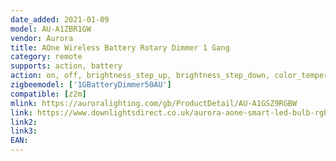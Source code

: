 ```yaml
---
date_added: 2021-01-09
model: AU-A1ZBR1GW
vendor: Aurora
title: AOne Wireless Battery Rotary Dimmer 1 Gang
category: remote
supports: action, battery
action: on, off, brightness_step_up, brightness_step_down, color_temperature_step_up, color_temperature_step_down
zigbeemodel: ['1GBatteryDimmer50AU']
compatible: [z2m]
mlink: https://auroralighting.com/gb/ProductDetail/AU-A1GSZ9RGBW
link: https://www.downlightsdirect.co.uk/aurora-aone-smart-led-bulb-rgb-tuneable-lamps.html
link2: 
link3: 
EAN: 
---
```

